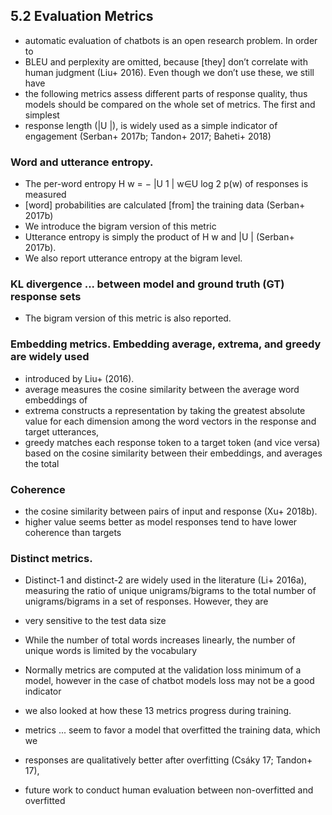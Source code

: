 ## 5.2 Evaluation Metrics

* automatic evaluation of chatbots is an open research problem. In order to
* BLEU and perplexity are omitted, because [they] don’t correlate with human
  judgment (Liu+ 2016). Even though we don’t use these, we still have
* the following metrics assess different parts of response quality, thus models
  should be compared on the whole set of metrics.  The first and simplest
* response length (|U |), is widely used as a simple indicator of engagement
  (Serban+ 2017b; Tandon+ 2017; Baheti+ 2018)

### Word and utterance entropy.

* The per-word entropy H w = − |U 1 | w∈U log 2 p(w) of responses is measured
* [word] probabilities are calculated [from] the training data (Serban+ 2017b)
* We introduce the bigram version of this metric
* Utterance entropy is simply the product of H w and |U | (Serban+ 2017b).
* We also report utterance entropy at the bigram level.

### KL divergence ... between model and ground truth (GT) response sets
* The bigram version of this metric is also reported.

### Embedding metrics. Embedding average, extrema, and greedy are widely used

* introduced by Liu+ (2016).
* average measures the cosine similarity between the average word embeddings of
* extrema constructs a representation by taking the greatest absolute value for
  each dimension among the word vectors in the response and target utterances,
* greedy matches each response token to a target token (and vice versa) based
  on the cosine similarity between their embeddings, and averages the total

### Coherence

* the cosine similarity between pairs of input and response (Xu+ 2018b).
* higher value seems better as model responses tend to have lower coherence
  than targets

### Distinct metrics.

* Distinct-1 and distinct-2 are widely used in the literature (Li+ 2016a),
  measuring the ratio of unique unigrams/bigrams to the total number of
  unigrams/bigrams in a set of responses. However, they are
* very sensitive to the test data size
* While the number of total words increases linearly, the number of unique
  words is limited by the vocabulary

* Normally metrics are computed at the validation loss minimum of a model,
  however in the case of chatbot models loss may not be a good indicator
* we also looked at how these 13 metrics progress during training.
* metrics ... seem to favor a model that overfitted the training data, which we
* responses are qualitatively better after overfitting (Csáky 17; Tandon+ 17),
* future work to conduct human evaluation between non-overfitted and overfitted
